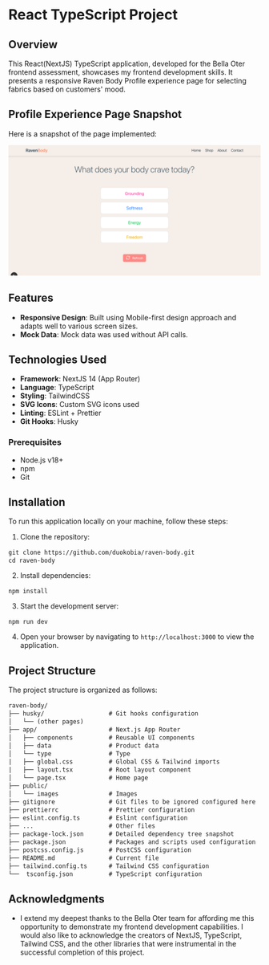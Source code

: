 # React TypeScript Project

## Overview

This React(NextJS) TypeScript application, developed for the Bella Oter frontend assessment, showcases my frontend development skills. It presents a responsive Raven Body Profile experience page for selecting fabrics based on customers' mood.

## Profile Experience Page Snapshot

Here is a snapshot of the page implemented:

![Page Snapshot](./public/images/raven-body-profile-page-snapshot.png)

## Features

- **Responsive Design**: Built using Mobile-first design approach and adapts well to various screen sizes.
- **Mock Data**: Mock data was used without API calls.

## Technologies Used

- **Framework**: NextJS 14 (App Router)
- **Language**: TypeScript
- **Styling**: TailwindCSS
- **SVG Icons**: Custom SVG icons used
- **Linting**: ESLint + Prettier
- **Git Hooks**: Husky

### Prerequisites

- Node.js v18+
- npm
- Git

## Installation

To run this application locally on your machine, follow these steps:

1. Clone the repository:

```
git clone https://github.com/duokobia/raven-body.git
cd raven-body
```

2. Install dependencies:

```
npm install
```

3. Start the development server:

```
npm run dev
```

4. Open your browser by navigating to `http://localhost:3000` to view the application.

## Project Structure

The project structure is organized as follows:

```
raven-body/
├── husky/                  # Git hooks configuration
│   └── (other pages)
├── app/                    # Next.js App Router
│   ├── components          # Reusable UI components
│   ├── data                # Product data
│   └── type                # Type
|   ├── global.css          # Global CSS & Tailwind imports
|   ├── layout.tsx          # Root layout component
│   └── page.tsx            # Home page
├── public/
│   └── images              # Images
├── gitignore               # Git files to be ignored configured here
├── prettierrc              # Prettier configuration
├── eslint.config.ts        # Eslint configuration
├── ...                     # Other files
├── package-lock.json       # Detailed dependency tree snapshot 
├── package.json            # Packages and scripts used configuration
├── postcss.config.js       # PostCSS configuration
├── README.md               # Current file
├── tailwind.config.ts      # Tailwind CSS configuration
└──  tsconfig.json          # TypeScript configuration
```

## Acknowledgments

- I extend my deepest thanks to the Bella Oter team for affording me this opportunity to demonstrate my frontend development capabilities. I would also like to acknowledge the creators of NextJS, TypeScript, Tailwind CSS, and the other libraries that were instrumental in the successful completion of this project.
